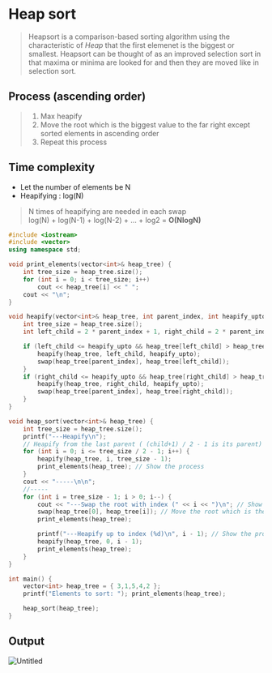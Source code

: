 # Heap sort
>Heapsort is a comparison-based sorting algorithm using the characteristic of *Heap* that the first elemenet is the biggest or smallest. Heapsort can be thought of as an improved selection sort in that maxima or minima are looked for and then they are moved like in selection sort.

## Process (ascending order)
> 1. Max heapify
> 2. Move the root which is the biggest value to the far right except sorted elements in ascending order
> 3. Repeat this process

## Time complexity
* Let the number of elements be N
* Heapifying : log(N)<br>
>N times of heapifying are needed in each swap<br>
>log(N) + log(N-1) + log(N-2) + ... + log2 = **O(NlogN)**

~~~c++
#include <iostream>
#include <vector>
using namespace std;

void print_elements(vector<int>& heap_tree) {
	int tree_size = heap_tree.size();
	for (int i = 0; i < tree_size; i++)
		cout << heap_tree[i] << " ";
	cout << "\n";
}

void heapify(vector<int>& heap_tree, int parent_index, int heapify_upto) {
	int tree_size = heap_tree.size();
	int left_child = 2 * parent_index + 1, right_child = 2 * parent_index + 2;

	if (left_child <= heapify_upto && heap_tree[left_child] > heap_tree[parent_index]) {
		heapify(heap_tree, left_child, heapify_upto);
		swap(heap_tree[parent_index], heap_tree[left_child]);
	}
	if (right_child <= heapify_upto && heap_tree[right_child] > heap_tree[parent_index]) {
		heapify(heap_tree, right_child, heapify_upto);
		swap(heap_tree[parent_index], heap_tree[right_child]);
	}
}

void heap_sort(vector<int>& heap_tree) {
	int tree_size = heap_tree.size();
	printf("---Heapify\n");
	// Heapify from the last parent ( (child+1) / 2 - 1 is its parent)
	for (int i = 0; i <= tree_size / 2 - 1; i++) {
		heapify(heap_tree, i, tree_size - 1);
		print_elements(heap_tree); // Show the process
	}
	cout << "-----\n\n";
	//-----
	for (int i = tree_size - 1; i > 0; i--) {
		cout << "---Swap the root with index (" << i << ")\n"; // Show the process
		swap(heap_tree[0], heap_tree[i]); // Move the root which is the biggest value except sorted elements to the right in ascending order
		print_elements(heap_tree);

		printf("---Heapify up to index (%d)\n", i - 1); // Show the process
		heapify(heap_tree, 0, i - 1);
		print_elements(heap_tree);
	}
}

int main() {
	vector<int> heap_tree = { 3,1,5,4,2 };
	printf("Elements to sort: "); print_elements(heap_tree);

	heap_sort(heap_tree);
}
~~~

## Output
![Untitled](https://user-images.githubusercontent.com/67142421/149524068-2f7a71f0-cdd4-49ff-8df2-255f4359818a.png)
